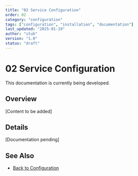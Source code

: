 ```yaml
---
title: "02 Service Configuration"
order: 02
category: "configuration"
tags: ["configuration", "installation", "documentation"]
last_updated: "2025-01-19"
author: "stub"
version: "1.0"
status: "draft"
---
```


# 02 Service Configuration

This documentation is currently being developed.

## Overview

[Content to be added]

## Details

[Documentation pending]

## See Also

- [Back to Configuration](./README.md)
